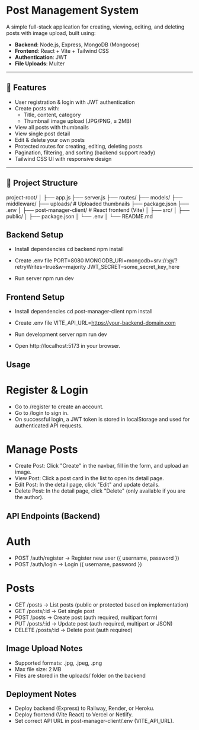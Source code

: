 # Post Management System

A simple full-stack application for creating, viewing, editing, and deleting posts with image upload, built using:

- **Backend**: Node.js, Express, MongoDB (Mongoose)
- **Frontend**: React + Vite + Tailwind CSS
- **Authentication**: JWT
- **File Uploads**: Multer

---

## 🚀 Features

- User registration & login with JWT authentication
- Create posts with:
  - Title, content, category
  - Thumbnail image upload (JPG/PNG, ≤ 2MB)
- View all posts with thumbnails
- View single post detail
- Edit & delete your own posts
- Protected routes for creating, editing, deleting posts
- Pagination, filtering, and sorting (backend support ready)
- Tailwind CSS UI with responsive design

---

## 📂 Project Structure

project-root/
│
├── app.js
├── server.js
├── routes/
├── models/
├── middleware/
├── uploads/ # Uploaded thumbnails
├── package.json
├── .env
│
├── post-manager-client/ # React frontend (Vite)
│ ├── src/
│ ├── public/
│ ├── package.json
│ └── .env
│
└── README.md

## Backend Setup
- Install dependencies
cd backend
npm install

- Create .env file
PORT=8080
MONGODB_URI=mongodb+srv://<username>:<password>@<cluster>/<db>?retryWrites=true&w=majority
JWT_SECRET=some_secret_key_here

- Run server
npm run dev

## Frontend Setup
- Install dependencies
cd post-manager-client
npm install

- Create .env file
VITE_API_URL=https://your-backend-domain.com

- Run development server
npm run dev

- Open http://localhost:5173 in your browser.

## Usage
# Register & Login
- Go to /register to create an account.
- Go to /login to sign in.
- On successful login, a JWT token is stored in localStorage and used for authenticated API requests.

# Manage Posts
- Create Post: Click "Create" in the navbar, fill in the form, and upload an image.
- View Post: Click a post card in the list to open its detail page.
- Edit Post: In the detail page, click "Edit" and update details.
- Delete Post: In the detail page, click "Delete" (only available if you are the author).

##  API Endpoints (Backend)
# Auth
- POST /auth/register → Register new user ({ username, password })
- POST /auth/login → Login ({ username, password })

# Posts
- GET /posts → List posts (public or protected based on implementation)
- GET /posts/:id → Get single post
- POST /posts → Create post (auth required, multipart form)
- PUT /posts/:id → Update post (auth required, multipart or JSON)
-   DELETE /posts/:id → Delete post (auth required)

##  Image Upload Notes
- Supported formats: .jpg, .jpeg, .png
- Max file size: 2 MB
- Files are stored in the uploads/ folder on the backend

## Deployment Notes
- Deploy backend (Express) to Railway, Render, or Heroku.
- Deploy frontend (Vite React) to Vercel or Netlify.
- Set correct API URL in post-manager-client/.env (VITE_API_URL).